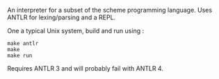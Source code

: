 An interpreter for a subset of the scheme programming language. Uses ANTLR for lexing/parsing and a REPL.

One a typical Unix system, build and run using :

    make antlr
    make
    make run

Requires ANTLR 3 and will probably fail with ANTLR 4.